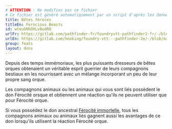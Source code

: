 ```yaml
---
# ATTENTION : Ne modifiez pas ce fichier
# Ce fichier est généré automatiquement par un script d'après les données du module Foundry VTT officiel et de sa traduction
title: Bêtes féroces
titleEn: Ferocious Beasts
id: wteuGNhOXLvBudRQ
urlFr: https://gitlab.com/pathfinder-fr/foundryvtt-pathfinder2-fr/-/blob/master/data/feats/wteuGNhOXLvBudRQ.htm
urlEn: https://gitlab.com/hooking/foundry-vtt---pathfinder-2e/-/blob/master/packs/data/feats.db/ferocious-beasts.json
group: feats
layout: dons
---
```

Depuis des temps immémoriaux, les plus puissants dresseurs de bêtes orques obtenaient un véritable esprit guerrier de leurs compagnons bestiaux en les nourrissant avec un mélange incorporant un peu de leur propre sang orque.

Les compagnons animaux ou les animaux qui vous sont liés possèdent le don Férocité orsque et obtiennent une réaction qu'ils ne peuvent utiliser que pour Férocité orque.

Si vous possédez le don ancestral [Férocité immortelle](férocité-immortelle.md), tous les compagnons animaux ou animaux liés gagnent aussi les avantages de ce don lorsqu'ils utilisent la réaction Férocité orque.



